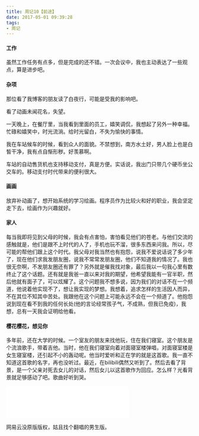 ```yaml
---
title: 周记10【前途】
date: 2017-05-01 09:39:28
tags:
- 周记
---
```


#### 工作

虽然工作任务有点多，但是完成的还不错。一次会议中，我也主动表达了一些观点，算是进步吧。

#### 杂项

那位看了我博客的朋友读了白夜行，可能是受我的影响吧。

看了动画未闻花名，失望。

一天晚上，在餐厅里，当我看到里面的员工，嬉笑调侃，我想起了另外一种幸福。忙碌和嬉笑中，时光流淌。给时光留白，不失为愉快的事情。

我在车站候车的时候，看到众人的面貌。不禁想到，南方水土好，男人脸上也是白皙干净，我有点自惭形秽。好羡慕啊。

车站的自动售货机也支持移动支付，真是方便。实话说，我出门只带几个硬币坐公交车的。移动支付时代带来的便利很大。

#### 画画

放弃补动画了，想开始系统的学习绘画。程序员作为比较火和好的职业，我会坚定走下去，绘画作为兴趣就好。

#### 家人

每当我即将见到父母的时候，我会有点害怕，害怕看见他们的苍老。与他们交流的感触就是，他们是跟不上时代的人了，手机也玩不溜，很多东西来问我。所以，尽可能的帮他们跟上这个时代。我父母对我当然也有抱怨，说我不爱说话说了多少年了，现在他们求我发朋友圈，说我不常常发朋友圈，他们不知道我的情况了。我也很无奈啊，不发朋友圈还有罪了？另外就是催我找对象，最后我以一句我心里有数终止了这个话题。还有就是我爸一直以来对我的期望，他希望我能有一官半职，然后他就有面子了，可以炫耀了。这个问题我不想多说，因为我们的对话不在一个频道，他说着他实现不了，想让我实现的梦想。我想着，追求怎样的生活因人而异，不在其位不知其中苦处。我跟他在这个问题上可能永远不会在一个频道了。他抱怨说到现在看不到我的任何长处(他的言论经常孩子气，不成熟，但我已免疫)，我想，总有一天我会证明给他看。

#### 樱花樱花，想见你

多年前，还在大学的时候。一个室友的朋友来找他玩，住在我们寝室。这个朋友是个流浪歌手，带着吉他。当时，他在我们寝室向着对面寝室楼弹唱，对面寝室楼是女生寝室楼，还引起不小的轰动呢。他当时爱听和正在学的就是这首歌。我一直不知道这首歌的名字，再也没听过。最近，在bilibili偶然又听到了。然后去看了背景，是一个父亲对死去女儿的对话，然后女儿以这首歌作为回应。怎么样？光看背景就足够感动了吧。歌曲好听到哭。

<iframe frameborder="no" border="0" marginwidth="0" marginheight="0" width=330 height=86 src="//music.163.com/outchain/player?type=2&id=472194327&auto=1&height=66"></iframe>

网易云没原版版权，姑且找个翻唱的男生版。
